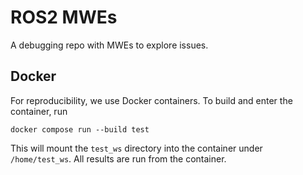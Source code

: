 # ROS2 MWEs
A debugging repo with MWEs to explore issues.

## Docker
For reproducibility, we use Docker containers. To build and enter the container, run
```
docker compose run --build test
```
This will mount the `test_ws` directory into the container under `/home/test_ws`. All results are run from the container.
